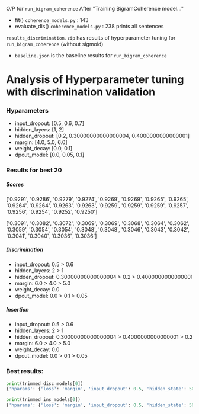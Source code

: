 O/P for `run_bigram_coherence`
After "Training BigramCoherence model..."

- fit() `coherence_models.py` : 143
- evaluate_dis() `coherence_models.py` : 238 prints all sentences

`results_discrimination.zip` has results of hyperparameter tuning for `run_bigram_coherence` (without sigmoid)

- `baseline.json` is the baseline results for `run_bigram_coherence`

# Analysis of Hyperparameter tuning with discrimination validation

### Hyparameters

- input_dropout: [0.5, 0.6, 0.7]
- hidden_layers: [1, 2]
- hidden_dropout: [0.2, 0.30000000000000004, 0.4000000000000001]
- margin: [4.0, 5.0, 6.0]
- weight_decay: [0.0, 0.1]
- dpout_model: [0.0, 0.05, 0.1]

### Results for best 20

##### Scores

['0.9291', '0.9286', '0.9279', '0.9274', '0.9269', '0.9269', '0.9265', '0.9265', '0.9264', '0.9264', '0.9263', '0.9263', '0.9259', '0.9259', '0.9259', '0.9257', '0.9256', '0.9254', '0.9252', '0.9250']

['0.3091', '0.3082', '0.3072', '0.3069', '0.3069', '0.3068', '0.3064', '0.3062', '0.3059', '0.3054', '0.3054', '0.3048', '0.3048', '0.3046', '0.3043', '0.3042', '0.3041', '0.3040', '0.3036', '0.3036']

##### Discrimination

- input_dropout: 0.5 > 0.6
- hidden_layers: 2 > 1
- hidden_dropout: 0.30000000000000004 > 0.2 > 0.4000000000000001
- margin: 6.0 > 4.0 > 5.0
- weight_decay: 0.0
- dpout_model: 0.0 > 0.1 > 0.05

##### Insertion

- input_dropout: 0.5 > 0.6
- hidden_layers: 2 > 1
- hidden_dropout: 0.30000000000000004 > 0.4000000000000001 > 0.2
- margin: 6.0 > 4.0 > 5.0
- weight_decay: 0.0
- dpout_model: 0.0 > 0.1 > 0.05

### Best results:

```python
print(trimmed_disc_models[0])
{'hparams': {'loss': 'margin', 'input_dropout': 0.5, 'hidden_state': 500, 'hidden_layers': 2, 'hidden_dropout': 0.30000000000000004, 'num_epochs': 50, 'margin': 6.0, 'lr': 0.001, 'weight_decay': 0.0, 'use_bn': False, 'task': 'discrimination', 'bidirectional': False, 'dpout_model': 0.0}, 'discrimination': [0.9291271347248576, [0.8881799163179916, 0.9248603351955307, 0.980352644836272]], 'insertion': [0.30914630954998895, [0.49057581191472405, 0.23112018911437762, 0.12588024765485295]]}

print(trimmed_ins_models[0])
{'hparams': {'loss': 'margin', 'input_dropout': 0.5, 'hidden_state': 500, 'hidden_layers': 2, 'hidden_dropout': 0.30000000000000004, 'num_epochs': 50, 'margin': 6.0, 'lr': 0.001, 'weight_decay': 0.0, 'use_bn': False, 'task': 'discrimination', 'bidirectional': False, 'dpout_model': 0.0}, 'discrimination': [0.9291271347248576, [0.8881799163179916, 0.9248603351955307, 0.980352644836272]], 'insertion': [0.30914630954998895, [0.49057581191472405, 0.23112018911437762, 0.12588024765485295]]}
```
